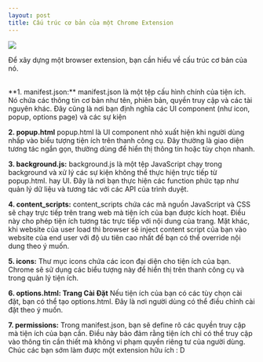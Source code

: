 ```yaml
---
layout: post
title: Cấu trúc cơ bản của một Chrome Extension
---
```


![](https://wd.imgix.net/image/BrQidfK9jaQyIHwdw91aVpkPiib2/CNDAVsTnJeSskIXVnSQV.png?auto=format)

Để xây dựng một browser extension, bạn cần hiểu về cấu trúc cơ bản của nó.

<br/>
**1. manifest.json:**
manifest.json là một tệp cấu hình chính của tiện ích. Nó chứa các thông tin cơ bản như tên, phiên bản, quyền truy cập và các tài nguyên khác. Đây cũng là nơi bạn định nghĩa các UI component (như icon, popup, options page) và các sự kiện

**2. popup.html**
popup.html là UI component nhỏ xuất hiện khi người dùng nhấp vào biểu tượng tiện ích trên thanh công cụ. Đây thường là giao diện tương tác ngắn gọn, thường dùng để hiển thị thông tin hoặc tùy chọn nhanh.

**3. background.js:**
background.js là một tệp JavaScript chạy trong background và xử lý các sự kiện không thể thực hiện trực tiếp từ popup.html. hay UI. Đây là nơi bạn thực hiện các function phức tạp như quản lý dữ liệu và tương tác với các API của trình duyệt.

**4. content_scripts:**
content_scripts chứa các mã nguồn JavaScript và CSS sẽ chạy trực tiếp trên trang web mà tiện ích của bạn được kích hoạt. Điều này cho phép tiện ích tương tác trực tiếp với nội dung của trang. Mặt khác, khi website của user load thì browser sẽ inject content script của bạn vào website của end user với độ ưu tiên cao nhất để bạn có thể override nội dung theo ý muốn.

**5. icons:**
Thư mục icons chứa các icon đại diện cho tiện ích của bạn. Chrome sẽ sử dụng các biểu tượng này để hiển thị trên thanh công cụ và trong quản lý tiện ích.

**6. options.html: Trang Cài Đặt**
Nếu tiện ích của bạn có các tùy chọn cài đặt, bạn có thể tạo options.html. Đây là nơi người dùng có thể điều chỉnh cài đặt theo ý muốn.

**7. permissions:**
Trong manifest.json, bạn sẽ define rõ các quyền truy cập mà tiện ích của bạn cần. Điều này bảo đảm rằng tiện ích chỉ có thể truy cập vào thông tin cần thiết mà không vi phạm quyền riêng tư của người dùng.
Chúc các bạn sớm làm được một extension hữu ích : D

